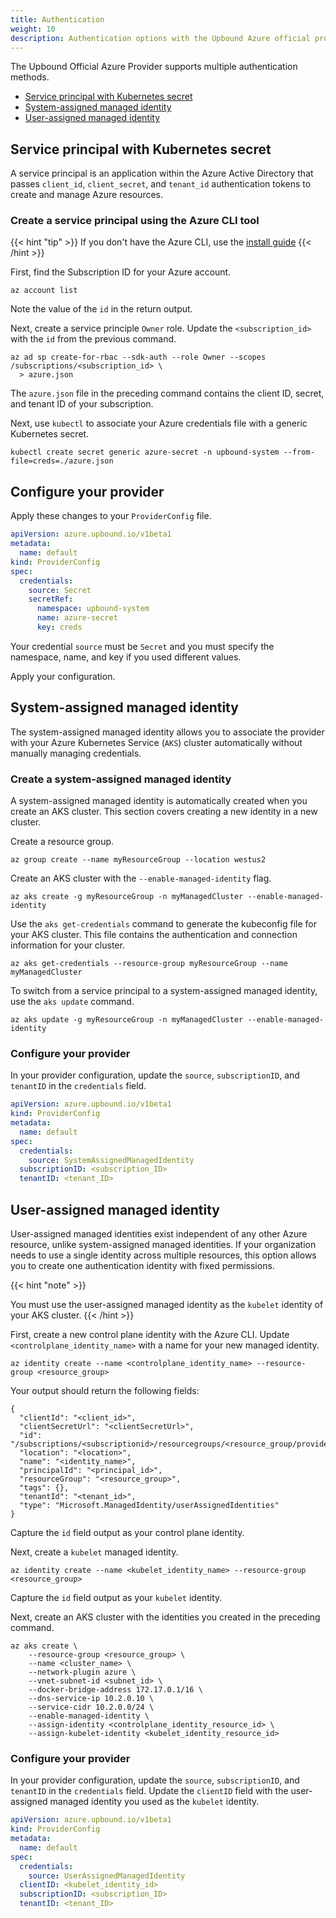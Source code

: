```yaml
---
title: Authentication 
weight: 10
description: Authentication options with the Upbound Azure official provider
---
```


The Upbound Official Azure Provider supports multiple authentication methods.

* [Service principal with Kubernetes secret](https://learn.microsoft.com/en-us/azure/active-directory/develop/app-objects-and-service-principals?tabs=browser#service-principal-object)
* [System-assigned managed identity](https://learn.microsoft.com/en-us/azure/aks/use-managed-identity#enable-managed-identities-on-an-existing-aks-cluster)
* [User-assigned managed identity](https://learn.microsoft.com/en-us/azure/aks/use-managed-identity#bring-your-own-managed-identity)

## Service principal with Kubernetes secret

A service principal is an application within the Azure Active Directory that
passes `client_id`, `client_secret`, and `tenant_id` authentication
tokens to create and manage Azure resources. 

### Create a service principal using the Azure CLI tool

{{< hint "tip" >}}
If you don't have the Azure CLI, use the [install guide](https://learn.microsoft.com/en-us/cli/azure/install-azure-cli)
{{< /hint >}}

First, find the Subscription ID for your Azure account.

```shell
az account list
```

Note the value of the `id` in the return output. 

Next, create a service principle `Owner` role. Update the `<subscription_id>`
with the `id` from the previous command.

```shell
az ad sp create-for-rbac --sdk-auth --role Owner --scopes /subscriptions/<subscription_id> \
  > azure.json
```

The `azure.json` file in the preceding command contains the client ID, secret, and
tenant ID of your subscription.


Next, use `kubectl` to associate your Azure credentials file with a generic
Kubernetes secret.

```shell
kubectl create secret generic azure-secret -n upbound-system --from-file=creds=./azure.json
```

## Configure your provider

Apply these changes to your `ProviderConfig` file. 

```yaml {label="secretPC", copy-lines="5-11"}
apiVersion: azure.upbound.io/v1beta1
metadata:
  name: default
kind: ProviderConfig
spec:
  credentials:
    source: Secret
    secretRef:
      namespace: upbound-system
      name: azure-secret
      key: creds
```

Your credential `source` must be `Secret` and you must specify the namespace,
name, and key if you used different values.

Apply your configuration.

## System-assigned managed identity

The system-assigned managed identity allows you to associate the provider with
your
Azure Kubernetes Service (`AKS`) cluster automatically without manually
managing credentials.

### Create a system-assigned managed identity

A system-assigned managed identity is automatically created when you create
an AKS cluster. This section covers creating a new identity in a new cluster.

Create a resource group.

```shell
az group create --name myResourceGroup --location westus2
```

Create an AKS cluster with the `--enable-managed-identity` flag.

```shell
az aks create -g myResourceGroup -n myManagedCluster --enable-managed-identity
```

Use the `aks get-credentials` command to generate the kubeconfig file
for your AKS cluster. This file contains the authentication and connection
information for your cluster.

```shell
az aks get-credentials --resource-group myResourceGroup --name myManagedCluster
```

To switch from a service principal to a system-assigned managed identity,
use the `aks update` command.

```shell
az aks update -g myResourceGroup -n myManagedCluster --enable-managed-identity
```

### Configure your provider

In your provider configuration, update the `source`, `subscriptionID`, and
`tenantID` in the `credentials` field. 

```yaml {label="sysPC", copy-lines="7-9"}
apiVersion: azure.upbound.io/v1beta1
kind: ProviderConfig
metadata:
  name: default
spec:
  credentials:
    source: SystemAssignedManagedIdentity
  subscriptionID: <subscription_ID>
  tenantID: <tenant_ID>
```

## User-assigned managed identity

User-assigned managed identities exist independent of any other Azure
resource, unlike system-assigned managed identities. If your organization
needs to use a single identity across multiple resources, this option allows you to create one authentication identity with fixed permissions.

{{< hint "note" >}}

You must use the user-assigned managed identity as the `kubelet` identity of your
AKS cluster.
{{< /hint >}}

First, create a new control plane identity with the Azure CLI. Update
`<controlplane_identity_name>` with a name for your new managed identity.

```shell
az identity create --name <controlplane_identity_name> --resource-group <resource_group>
```

Your output should return the following fields:

```
{
  "clientId": "<client_id>",
  "clientSecretUrl": "<clientSecretUrl>",
  "id": "/subscriptions/<subscriptionid>/resourcegroups/<resource_group/providers/Microsoft.ManagedIdentity/userAssignedIdentities/<controlplane_identity_name>", 
  "location": "<location>",
  "name": "<identity_name>",
  "principalId": "<principal_id>",
  "resourceGroup": "<resource_group>",                       
  "tags": {},
  "tenantId": "<tenant_id>",
  "type": "Microsoft.ManagedIdentity/userAssignedIdentities"
}
```

Capture the `id` field output as your control plane identity.

Next, create a `kubelet` managed identity.

```shell
az identity create --name <kubelet_identity_name> --resource-group <resource_group>
```

Capture the `id` field output as your `kubelet` identity.

Next, create an AKS cluster with the identities you created in the preceding
command.

```shell
az aks create \
    --resource-group <resource_group> \
    --name <cluster_name> \
    --network-plugin azure \
    --vnet-subnet-id <subnet_id> \
    --docker-bridge-address 172.17.0.1/16 \
    --dns-service-ip 10.2.0.10 \
    --service-cidr 10.2.0.0/24 \
    --enable-managed-identity \
    --assign-identity <controlplane_identity_resource_id> \ 
    --assign-kubelet-identity <kubelet_identity_resource_id>
```

### Configure your provider

In your provider configuration, update the `source`, `subscriptionID`, and
`tenantID` in the `credentials` field. Update the `clientID` field with the
user-assigned managed identity you used as the `kubelet` identity.

```yaml {label="sysPC", copy-lines="7-9"}
apiVersion: azure.upbound.io/v1beta1
kind: ProviderConfig
metadata:
  name: default
spec:
  credentials:
    source: UserAssignedManagedIdentity
  clientID: <kubelet_identity_id>
  subscriptionID: <subscription_ID>
  tenantID: <tenant_ID>
```
